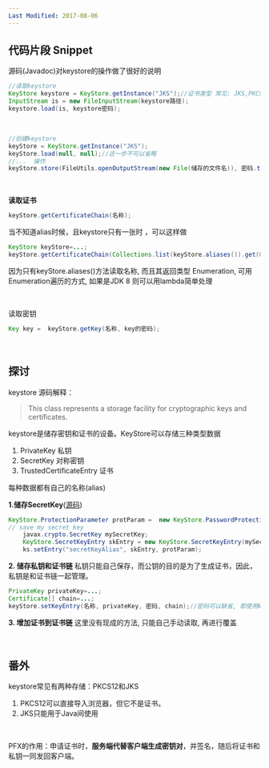 ```yaml
---
Last Modified: 2017-08-06
---
```


## 代码片段 Snippet

源码(Javadoc)对keystore的操作做了很好的说明

```java
//读取keystore
KeyStore keystore = KeyStore.getInstance("JKS");//证书类型 常见: JKS,PKCS12
InputStream is = new FileInputStream(keystore路径);
keystore.load(is, keystore密码);
```

<br>

```java
//创建keystore
keyStore = KeyStore.getInstance("JKS");
keyStore.load(null, null);//这一步不可以省略
//...  操作
keyStore.store(FileUtils.openOutputStream(new File(储存的文件名)), 密码.toCharArray());
```

<br>

**读取证书**

```java
keyStore.getCertificateChain(名称);
```

当不知道alias时候，且keystore只有一张时 ，可以这样做

```java
KeyStore keyStore=...;
keyStore.getCertificateChain(Collections.list(keyStore.aliases()).get(0));
```
因为只有keyStore.aliases()方法读取名称, 而且其返回类型 Enumeration, 可用Enumeration遍历的方式, 如果是JDK 8  则可以用lambda简单处理

<br>

读取密钥

```java
Key key =  keyStore.getKey(名称, key的密码);
```

<br>

## 探讨

keystore 源码解释：
> This class represents a storage facility for cryptographic keys and certificates.

keystore是储存密钥和证书的设备。KeyStore可以存储三种类型数据

1. PrivateKey 私钥
2. SecretKey 对称密钥
3. TrustedCertificateEntry 证书

每种数据都有自己的名称(alias) 

**1.储存SecretKey**([源码](https://docs.oracle.com/javase/7/docs/api/java/security/KeyStore.html))

```java
KeyStore.ProtectionParameter protParam =  new KeyStore.PasswordProtection(password);
// save my secret key
    javax.crypto.SecretKey mySecretKey;
    KeyStore.SecretKeyEntry skEntry = new KeyStore.SecretKeyEntry(mySecretKey);
    ks.setEntry("secretKeyAlias", skEntry, protParam);
```
**2. 储存私钥和证书链**
 私钥只能自己保存，而公钥的目的是为了生成证书，因此，私钥是和证书链一起管理。

```java
PrivateKey privateKey=...;
Certificate[] chain=...;
keyStore.setKeyEntry(名称, privateKey, 密码, chain);//密码可以缺省, 即使用keystore的密码
```
**3. 增加证书到证书链**
这里没有现成的方法, 只能自己手动读取, 再进行覆盖

<br>

## 番外

keystore常见有两种存储：PKCS12和JKS

1. PKCS12可以直接导入浏览器，但它不是证书。   
2. JKS只能用于Java间使用

<br>

PFX的作用：申请证书时，**服务端代替客户端生成密钥对**，并签名，随后将证书和私钥一同发回客户端。
